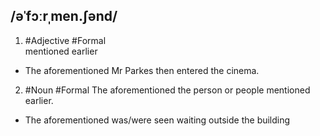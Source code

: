 ## /əˈfɔːrˌmen.ʃənd/  
1. #Adjective #Formal   
mentioned earlier

- The aforementioned Mr Parkes then entered the cinema.

2. #Noun  #Formal 
The aforementioned 
the person or people mentioned earlier.

- The aforementioned was/were seen waiting outside the building